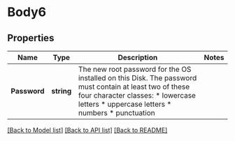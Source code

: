 # Body6

## Properties
Name | Type | Description | Notes
------------ | ------------- | ------------- | -------------
**Password** | **string** | The new root password for the OS installed on this Disk. The password must contain at least two of these four character classes:    * lowercase letters   * uppercase letters   * numbers   * punctuation  | 

[[Back to Model list]](../README.md#documentation-for-models) [[Back to API list]](../README.md#documentation-for-api-endpoints) [[Back to README]](../README.md)



